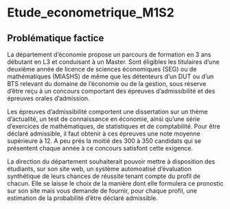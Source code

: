 # Etude_econometrique_M1S2

## Problématique factice 

La département d’économie propose un parcours de formation en 3 ans débutant en L3 et conduisant à un
Master. Sont éligibles les titulaires d’une deuxième année de licence de sciences économiques (SEG) ou de
mathématiques (MIASHS) de même que les détenteurs d’un DUT ou d’un BTS relevant du domaine de
l’économie ou de la gestion, sous réserve d’être reçu à un concours comportant des épreuves d’admissibilité
et des épreuves orales d’admission.

Les épreuves d’admissibilité comportent une dissertation sur un thème d’actualité, un test de connaissance
en économie, ainsi qu’une série d’exercices de mathématiques, de statistiques et de comptabilité. Pour être
déclaré admissible, il faut obtenir à ces épreuves une note moyenne supérieure à 12. A peu prés la moitié
des 300 à 350 candidats qui se présentent chaque année à ce concours satisfont cette exigence.

La direction du département souhaiterait pouvoir mettre à disposition des étudiants, sur son site web, un
système automoatisé d’évaluation synthétique de leurs chances de réussite tenant compte du profil de chacun.
Elle se laisse le choix de la manière dont elle formulera ce pronostic sur son site mais vous demande de fournir,
pour chaque profil, une estimation de la probabilité d’être déclaré admissible.
